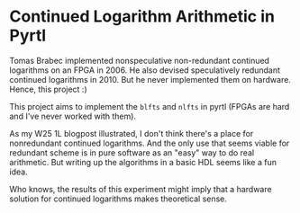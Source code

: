 Continued Logarithm Arithmetic in Pyrtl
=

Tomas Brabec implemented nonspeculative non-redundant continued logarithms on an FPGA in 2006. He also devised speculatively redundant continued logarithms in 2010. But he never implemented them on hardware. Hence, this project :)

This project aims to implement the `blfts` and `nlfts` in pyrtl (FPGAs are hard and I've never worked with them).

As my W25 1L blogpost illustrated, I don't think there's a place for nonredundant continued logarithms. And the only use that seems viable for redundant scheme is in pure software as an "easy" way to do real arithmetic. But writing up the algorithms in a basic HDL seems like a fun idea.

Who knows, the results of this experiment might imply that a hardware solution for continued logarithms makes theoretical sense.
